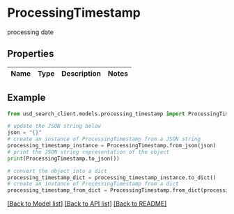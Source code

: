# ProcessingTimestamp

processing date

## Properties

Name | Type | Description | Notes
------------ | ------------- | ------------- | -------------

## Example

```python
from usd_search_client.models.processing_timestamp import ProcessingTimestamp

# update the JSON string below
json = "{}"
# create an instance of ProcessingTimestamp from a JSON string
processing_timestamp_instance = ProcessingTimestamp.from_json(json)
# print the JSON string representation of the object
print(ProcessingTimestamp.to_json())

# convert the object into a dict
processing_timestamp_dict = processing_timestamp_instance.to_dict()
# create an instance of ProcessingTimestamp from a dict
processing_timestamp_from_dict = ProcessingTimestamp.from_dict(processing_timestamp_dict)
```
[[Back to Model list]](../README.md#documentation-for-models) [[Back to API list]](../README.md#documentation-for-api-endpoints) [[Back to README]](../README.md)


